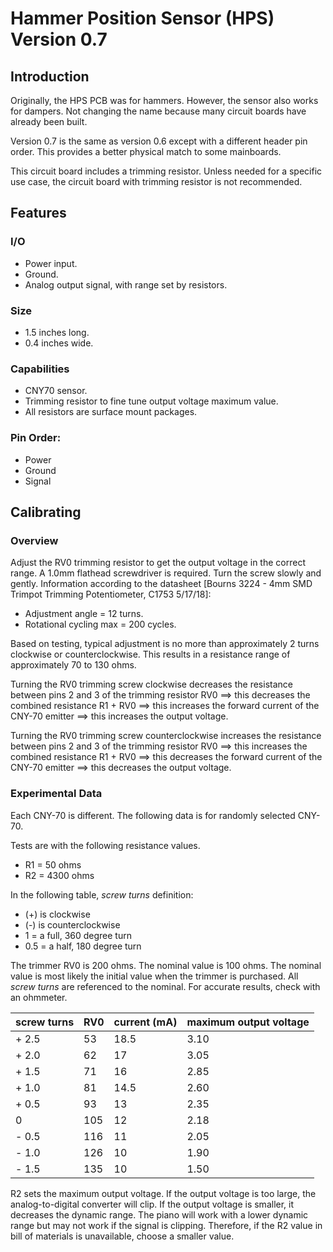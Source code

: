# Hammer Position Sensor (HPS) Version 0.7

## Introduction

Originally, the HPS PCB was for hammers.  However, the sensor also works for dampers.  Not changing the name because many circuit boards have already been built.

Version 0.7 is the same as version 0.6 except with a different header pin order. This provides a better physical match to some mainboards.

This circuit board includes a trimming resistor. Unless needed for a specific use case, the circuit board with trimming resistor is not recommended.

## Features

### I/O
* Power input.
* Ground.
* Analog output signal, with range set by resistors.

### Size
* 1.5 inches long.
* 0.4 inches wide.

### Capabilities
* CNY70 sensor.
* Trimming resistor to fine tune output voltage maximum value.
* All resistors are surface mount packages.

### Pin Order:
* Power
* Ground
* Signal

## Calibrating

### Overview

Adjust the RV0 trimming resistor to get the output voltage in the correct range. A 1.0mm flathead screwdriver is required. Turn the screw slowly and gently. Information according to the datasheet [Bourns 3224 - 4mm SMD Trimpot Trimming Potentiometer, C1753 5/17/18]:
* Adjustment angle = 12 turns.
* Rotational cycling max = 200 cycles.

Based on testing, typical adjustment is no more than approximately 2 turns clockwise or counterclockwise. This results in a resistance range of approximately 70 to 130 ohms.

Turning the RV0 trimming screw clockwise decreases the resistance between pins 2 and 3 of the trimming resistor RV0 ==> this decreases the combined resistance R1 + RV0 ==> this increases the forward current of the CNY-70 emitter ==> this increases the output voltage.

Turning the RV0 trimming screw counterclockwise increases the resistance between pins 2 and 3 of the trimming resistor RV0 ==> this increases the combined resistance R1 + RV0 ==> this decreases the forward current of the CNY-70 emitter ==> this decreases the output voltage.

### Experimental Data

Each CNY-70 is different. The following data is for randomly selected CNY-70.

Tests are with the following resistance values.
* R1 = 50 ohms
* R2 = 4300 ohms

In the following table, *screw turns* definition:
* (+) is clockwise
* (-) is counterclockwise
* 1 = a full, 360 degree turn
* 0.5 = a half, 180 degree turn

The trimmer RV0 is 200 ohms. The nominal value is 100 ohms. The nominal value is most likely the initial value when the trimmer is purchased. All *screw turns* are referenced to the nominal. For accurate results, check with an ohmmeter.

| screw turns | RV0 | current (mA) | maximum output voltage |
|-------------|-----|--------------|------------------------|
| + 2.5       |  53 | 18.5         | 3.10                   | 
| + 2.0       |  62 | 17           | 3.05                   | 
| + 1.5       |  71 | 16           | 2.85                   | 
| + 1.0       |  81 | 14.5         | 2.60                   | 
| + 0.5       |  93 | 13           | 2.35                   | 
| 0           | 105 | 12           | 2.18                   | 
| - 0.5       | 116 | 11           | 2.05                   | 
| - 1.0       | 126 | 10           | 1.90                   | 
| - 1.5       | 135 | 10           | 1.50                   | 


R2 sets the maximum output voltage. If the output voltage is too large, the analog-to-digital converter will clip. If the output voltage is smaller, it decreases the dynamic range. The piano will work with a lower dynamic range but may not work if the signal is clipping. Therefore, if the R2 value in bill of materials is unavailable, choose a smaller value.